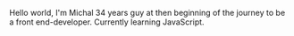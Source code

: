Hello world, I'm Michal
34 years guy at then beginning of the journey to be a front end-developer.
Currently learning JavaScript.
